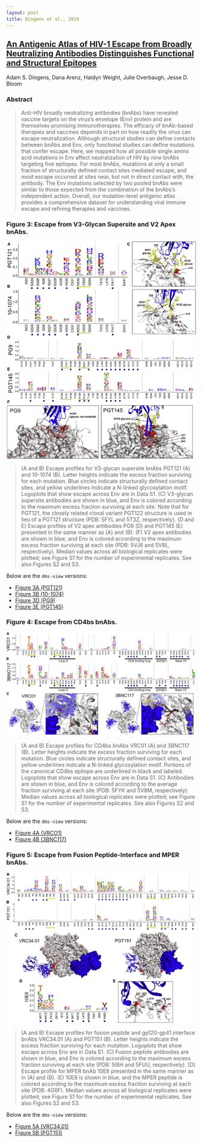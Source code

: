 ```yaml
---
layout: post
title: Dingens et al., 2019
---
```

## [An Antigenic Atlas of HIV-1 Escape from Broadly Neutralizing Antibodies Distinguishes Functional and Structural Epitopes](https://research.fhcrc.org/content/dam/stripe/bloom/labfiles/publications/Dingens2019.pdf)

Adam S. Dingens, Dana Arenz, Haidyn Weight, Julie Overbaugh, Jesse D. Bloom

### Abstract
> Anti-HIV broadly neutralizing antibodies (bnAbs)
have revealed vaccine targets on the virus’s envelope (Env) protein and are themselves promising immunotherapies. The efficacy of bnAb-based therapies and vaccines depends in part on how readily
the virus can escape neutralization. Although structural studies can define contacts between bnAbs
and Env, only functional studies can define mutations
that confer escape. Here, we mapped how all
possible single amino acid mutations in Env affect
neutralization of HIV by nine bnAbs targeting five epitopes. For most bnAbs, mutations at only a small
fraction of structurally defined contact sites mediated escape, and most escape occurred at sites
near, but not in direct contact with, the antibody.
The Env mutations selected by two pooled bnAbs
were similar to those expected from the combination
of the bnAbs’s independent action. Overall, our mutation-level antigenic atlas provides a comprehensive dataset for understanding viral immune escape
and refining therapies and vaccines.

### Figure 3: Escape from V3-Glycan Supersite and V2 Apex bnAbs.
![Figure 3](/assets/images/dingens2019antigenic_fig3.jpg)

>(A and B) Escape profiles for V3-glycan supersite bnAbs PGT121 (A) and 10-1074 (B). Letter heights indicate the excess fraction surviving for each mutation. Blue circles indicate structurally defined contact sites, and yellow underlines indicate a N-linked glycosylation motif. Logoplots that show escape across Env are in Data S1.
(C) V3-glycan supersite antibodies are shown in blue, and Env is colored according to the maximum excess fraction surviving at each site. Note that for PGT121, the closely related clonal variant PGT122 structure is used in lieu of a PGT121 structure (PDB: 5FYL and 5T3Z, respectively).
(D and E) Escape profiles of V2 apex antibodies PG9 (D) and PGT145 (E) presented in the same manner as (A) and (B).
(F) V2 apex antibodies are shown in blue, and Env is colored according to the maximum excess fraction surviving at each site (PDB: 5VJ6 and 5V8L, respectively). Median values across all biological replicates were plotted; see Figure S1 for the number of experimental replicates. See also Figures S2 and S3.

Below are the `dms-view` versions:

- <a href="https://dms-view.github.io/?markdown-url=https%3A%2F%2Fraw.githubusercontent.com%2Fdms-view%2Fdocs%2Fmaster%2F_casestudy_data%2FDingens2019.md&data-url=https%3A%2F%2Fraw.githubusercontent.com%2Fdms-view%2Fdocs%2Fmaster%2F_casestudy_data%2FDingens2019.csv&condition=PGT121&site_metric=site_avgfracsurvive+%28median+of+reps%29&mutation_metric=mut_excess+frac+survive+%28median+of+reps%29&selected_sites=323%2C324%2C325%2C326%2C327%2C328%2C329%2C330%2C331%2C332%2C333%2C334%2C415%2C416%2C417%2C441&pdb-url=https%3A%2F%2Fraw.githubusercontent.com%2Fdms-view%2Fdocs%2Fmaster%2F_casestudy_data%2F5fyl_trimer_renumber.pdb" target="_blank">Figure 3A (PGT121)</a>
- <a href="https://dms-view.github.io/?markdown-url=https%3A%2F%2Fraw.githubusercontent.com%2Fdms-view%2Fdocs%2Fmaster%2F_casestudy_data%2FDingens2019.md&data-url=https%3A%2F%2Fraw.githubusercontent.com%2Fdms-view%2Fdocs%2Fmaster%2F_casestudy_data%2FDingens2019.csv&condition=101074&site_metric=site_avgfracsurvive+%28median+of+reps%29&mutation_metric=mut_excess+frac+survive+%28median+of+reps%29&selected_sites=323%2C324%2C325%2C326%2C327%2C328%2C329%2C330%2C331%2C332%2C333%2C334%2C415%2C416%2C417%2C441&pdb-url=https%3A%2F%2Fraw.githubusercontent.com%2Fdms-view%2Fdocs%2Fmaster%2F_casestudy_data%2F5fyl_trimer_renumber.pdb" target="_blank">Figure 3B (10-1074)</a>
- <a href="https://dms-view.github.io/?markdown-url=https%3A%2F%2Fraw.githubusercontent.com%2Fdms-view%2Fdocs%2Fmaster%2F_casestudy_data%2FDingens2019.md&data-url=https%3A%2F%2Fraw.githubusercontent.com%2Fdms-view%2Fdocs%2Fmaster%2F_casestudy_data%2FDingens2019.csv&condition=PG9&site_metric=site_avgfracsurvive+%28median+of+reps%29&mutation_metric=mut_excess+frac+survive+%28median+of+reps%29&selected_sites=119%2C120%2C121%2C122%2C123%2C124%2C127%2C156%2C157%2C158%2C159%2C160%2C161%2C162%2C163%2C164%2C165%2C166%2C167%2C168%2C169%2C170%2C171%2C172%2C173%2C199%2C200%2C201%2C202%2C203%2C204%2C312%2C313%2C314&pdb-url=https%3A%2F%2Fraw.githubusercontent.com%2Fdms-view%2Fdocs%2Fmaster%2F_casestudy_data%2F5fyl_trimer_renumber.pdb" target="_blank">Figure 3D (PG9)</a>
- <a href="https://dms-view.github.io/?markdown-url=https%3A%2F%2Fraw.githubusercontent.com%2Fdms-view%2Fdocs%2Fmaster%2F_casestudy_data%2FDingens2019.md&data-url=https%3A%2F%2Fraw.githubusercontent.com%2Fdms-view%2Fdocs%2Fmaster%2F_casestudy_data%2FDingens2019.csv&condition=PGT145&site_metric=site_avgfracsurvive+%28median+of+reps%29&mutation_metric=mut_excess+frac+survive+%28median+of+reps%29&selected_sites=119%2C120%2C121%2C122%2C123%2C124%2C127%2C156%2C157%2C158%2C159%2C160%2C161%2C162%2C163%2C164%2C165%2C166%2C167%2C168%2C169%2C170%2C171%2C172%2C173%2C199%2C200%2C201%2C202%2C203%2C204%2C312%2C313%2C314%2C315&pdb-url=https%3A%2F%2Fraw.githubusercontent.com%2Fdms-view%2Fdocs%2Fmaster%2F_casestudy_data%2F5fyl_trimer_renumber.pdb" target="_blank">Figure 3E (PGT145)</a>

### Figure 4: Escape from CD4bs bnAbs.
![Figure 4](/assets/images/dingens2019antigenic_fig4.jpg)

> (A and B) Escape profiles for CD4bs bnAbs VRC01 (A) and 3BNC117 (B). Letter heights indicate the excess fraction surviving for each mutation. Blue circles
indicate structurally defined contact sites, and yellow underlines indicate a N-linked glycosylation motif. Portions of the canonical CD4bs epitope are underlined in
black and labeled. Logoplots that show escape across Env are in Data S1.
(C) Antibodies are shown in blue, and Env is colored according to the average fraction surviving at each site (PDB: 5FYK and 5V8M, respectively). Median values
across all biological replicates were plotted; see Figure S1 for the number of experimental replicates. See also Figures S2 and S3.

Below are the `dms-view` versions:

- <a href="https://dms-view.github.io/?markdown-url=https%3A%2F%2Fraw.githubusercontent.com%2Fdms-view%2Fdocs%2Fmaster%2F_casestudy_data%2FDingens2019.md&data-url=https%3A%2F%2Fraw.githubusercontent.com%2Fdms-view%2Fdocs%2Fmaster%2F_casestudy_data%2FDingens2019.csv&condition=VRC01&site_metric=site_avgfracsurvive+%28median+of+reps%29&mutation_metric=mut_excess+frac+survive+%28median+of+reps%29&selected_sites=113%2C195%2C196%2C197%2C198%2C199%2C207%2C208%2C209%2C275%2C276%2C277%2C278%2C279%2C280%2C281%2C282%2C283%2C304%2C308%2C312%2C316%2C317%2C318%2C319%2C320%2C326%2C362%2C363%2C364%2C365%2C366%2C367%2C368%2C369%2C370%2C371%2C372%2C373%2C427%2C428%2C429%2C430%2C455%2C456%2C457%2C458%2C459%2C460%2C461%2C471&pdb-url=https%3A%2F%2Fraw.githubusercontent.com%2Fdms-view%2Fdocs%2Fmaster%2F_casestudy_data%2F5fyl_trimer_renumber.pdb" target="_blank">Figure 4A (VRCO1)</a>
- <a href="https://dms-view.github.io/?markdown-url=https%3A%2F%2Fraw.githubusercontent.com%2Fdms-view%2Fdocs%2Fmaster%2F_casestudy_data%2FDingens2019.md&data-url=https%3A%2F%2Fraw.githubusercontent.com%2Fdms-view%2Fdocs%2Fmaster%2F_casestudy_data%2FDingens2019.csv&condition=3BNC117&site_metric=site_avgfracsurvive+%28median+of+reps%29&mutation_metric=mut_excess+frac+survive+%28median+of+reps%29&selected_sites=113%2C195%2C196%2C197%2C198%2C199%2C207%2C208%2C209%2C275%2C276%2C277%2C278%2C279%2C280%2C281%2C282%2C283%2C304%2C308%2C312%2C316%2C317%2C318%2C319%2C320%2C326%2C362%2C363%2C364%2C365%2C366%2C367%2C368%2C369%2C370%2C371%2C372%2C373%2C427%2C428%2C429%2C430%2C455%2C456%2C457%2C458%2C459%2C460%2C461%2C471&pdb-url=https%3A%2F%2Fraw.githubusercontent.com%2Fdms-view%2Fdocs%2Fmaster%2F_casestudy_data%2F5fyl_trimer_renumber.pdb" target="_blank">Figure 4B (3BNC117)</a>

### Figure 5: Escape from Fusion Peptide-Interface and MPER bnAbs.
![Figure 5](/assets/images/dingens2019antigenic_fig5.jpg)

> (A and B) Escape profiles for fusion peptide and gp120-gp41 interface bnAbs VRC34.01 (A) and PGT151 (B). Letter heights indicate the excess fraction surviving
for each mutation. Logoplots that show escape across Env are in Data S1.
(C) Fusion peptide antibodies are shown in blue, and Env is colored according to the maximum excess fraction surviving at each site (PDB: 5I8H and 5FUU,
respectively).
(D) Escape profile for MPER bnAb 10E8 presented in the same manner as in (A) and (B).
(E) 10E8 is shown in blue, and the MPER peptide is colored according to the maximum excess fraction surviving at each site (PDB: 4G6F). Median values across
all biological replicates were plotted; see Figure S1 for the number of experimental replicates. See also Figures S2 and S3.

Below are the `dms-view` versions:

- <a href="https://dms-view.github.io/?markdown-url=https%3A%2F%2Fraw.githubusercontent.com%2Fdms-view%2Fdocs%2Fmaster%2F_casestudy_data%2FDingens2019.md&data-url=https%3A%2F%2Fraw.githubusercontent.com%2Fdms-view%2Fdocs%2Fmaster%2F_casestudy_data%2FDingens2019.csv&condition=VRC34&site_metric=site_avgfracsurvive+%28median+of+reps%29&mutation_metric=mut_excess+frac+survive+%28median+of+reps%29&selected_sites=80%2C81%2C82%2C83%2C84%2C85%2C86%2C87%2C88%2C89%2C90%2C229%2C230%2C231%2C241%2C242%2C243%2C244%2C245%2C246%2C518%2C519%2C520%2C521%2C522%2C523%2C524%2C611%2C612%2C613%2C637%2C638%2C639%2C640%2C641%2C642%2C643%2C644%2C647&pdb-url=https%3A%2F%2Fraw.githubusercontent.com%2Fdms-view%2Fdocs%2Fmaster%2F_casestudy_data%2F5fyl_trimer_renumber.pdb" target="_blank">Figure 5A (VRC34.01)</a>
- <a href="https://dms-view.github.io/?markdown-url=https%3A%2F%2Fraw.githubusercontent.com%2Fdms-view%2Fdocs%2Fmaster%2F_casestudy_data%2FDingens2019.md&data-url=https%3A%2F%2Fraw.githubusercontent.com%2Fdms-view%2Fdocs%2Fmaster%2F_casestudy_data%2FDingens2019.csv&condition=PGT151&site_metric=site_avgfracsurvive+%28median+of+reps%29&mutation_metric=mut_excess+frac+survive+%28median+of+reps%29&selected_sites=80%2C81%2C82%2C83%2C84%2C85%2C86%2C87%2C88%2C89%2C90%2C229%2C230%2C231%2C241%2C242%2C243%2C244%2C245%2C246%2C518%2C519%2C520%2C521%2C522%2C523%2C524%2C611%2C612%2C613%2C637%2C638%2C639%2C640%2C641%2C642%2C643%2C644%2C647&pdb-url=https%3A%2F%2Fraw.githubusercontent.com%2Fdms-view%2Fdocs%2Fmaster%2F_casestudy_data%2F5fyl_trimer_renumber.pdb" target="_blank">Figure 5B (PGT151)</a>
